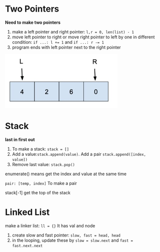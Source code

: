 # Two Pointers
**Need to make two pointers**

1. make a left pointer and right pointer:
   `l,r = 0, len(list) - 1`
2. move left pointer to right or move right pointer to left by one in different condition:
   `if ...: l += 1` and
   `if ...: r -= 1`
3. program ends with left pointer next to the right pointer

![Two Pointer Visualiation](twoPointers.jpg)

# Stack
**last in first out**

1. To make a stack: `stack = []`
2. Add a value:`stack.append(value)`. Add a pair `stack.append([index, value])`
3. Remove last value: `stack.pop()`



enumerate() means get the index and value at the same time

`pair: [temp, index]` To make a pair 

stack[-1] get the top of the stack


# Linked List

make a linker list: `ll = {}`
It has val and node

1. create slow and fast pointer: `slow, fast = head, head`
2. in the looping, update these by `slow = slow.next` and `fast = fast.next.next`
